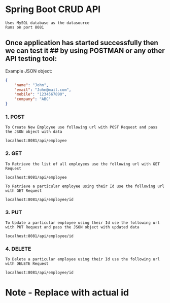 # Spring Boot CRUD API

	Uses MySQL database as the datasource
	Runs on port 8081
	
## Once application has started successfully then we can test it ## by using POSTMAN or any other API testing tool:

Example JSON object:
```json
{
	"name": "John",
	"email": "John@mail.com",
	"mobile": "1234567890",
	"company": "ABC"
}
```


### 1. POST
	To Create New Employee use following url with POST Request and pass the JSON object with data

```url
localhost:8081/api/employee
```

### 2. GET
	To Retrieve the list of all employees use the following url with GET Request

```url
localhost:8081/api/employee
```

	To Retrieve a particular employee using their Id use the following url with GET Request

```url
localhost:8081/api/employee/id
```

### 3. PUT
	To Update a particular employee using their Id use the following url with PUT Request and pass the JSON object with updated data

```url
localhost:8081/api/employee/id
```


### 4. DELETE
	To Delete a particular employee using their Id use the following url with DELETE Request

```url
localhost:8081/api/employee/id
```


# Note - Replace with actual id